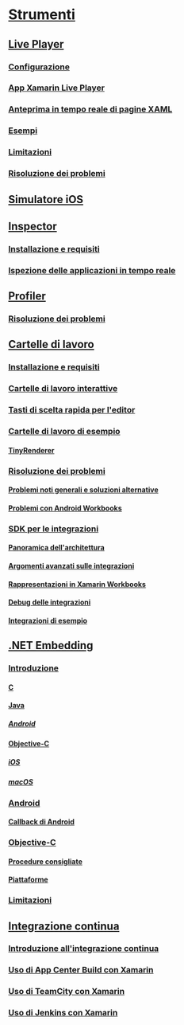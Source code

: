 # [Strumenti](index.yml)
## [Live Player](live-player/index.md)
### [Configurazione](live-player/install.md)
### [App Xamarin Live Player](live-player/player.md)
### [Anteprima in tempo reale di pagine XAML](live-player/live-view.md)
### [Esempi](live-player/samples.md)
### [Limitazioni](live-player/limitations.md)
### [Risoluzione dei problemi](live-player/troubleshooting.md)
## [Simulatore iOS](ios-simulator.md)
## [Inspector](inspector/index.md)
### [Installazione e requisiti](inspector/install.md)
### [Ispezione delle applicazioni in tempo reale](inspector/inspect.md)
## [Profiler](profiler/index.md)
### [Risoluzione dei problemi](profiler/troubleshooting.md)
## [Cartelle di lavoro](workbooks/index.md)
### [Installazione e requisiti](workbooks/install.md)
### [Cartelle di lavoro interattive](workbooks/workbook.md)
### [Tasti di scelta rapida per l'editor](workbooks/keybindings.md)
### [Cartelle di lavoro di esempio](workbooks/samples/index.md)
#### [TinyRenderer](workbooks/samples/tinyrenderer.md)
### [Risoluzione dei problemi](workbooks/troubleshooting/index.md)
#### [Problemi noti generali e soluzioni alternative](workbooks/troubleshooting/general.md)
#### [Problemi con Android Workbooks](workbooks/troubleshooting/android.md)
### [SDK per le integrazioni](workbooks/sdk/index.md)
#### [Panoramica dell'architettura](workbooks/sdk/architecture.md)
#### [Argomenti avanzati sulle integrazioni](workbooks/sdk/integrations.md)
#### [Rappresentazioni in Xamarin Workbooks](workbooks/sdk/representations.md)
#### [Debug delle integrazioni](workbooks/sdk/debugging.md)
#### [Integrazioni di esempio](workbooks/sdk/samples.md)
## [.NET Embedding](dotnet-embedding/index.md)
### [Introduzione](dotnet-embedding/get-started/index.md)
#### [C](dotnet-embedding/get-started/c.md)
#### [Java](dotnet-embedding/get-started/java/index.md)
##### [Android](dotnet-embedding/get-started/java/android.md)
#### [Objective-C](dotnet-embedding/get-started/objective-c/index.md)
##### [iOS](dotnet-embedding/get-started/objective-c/ios.md)
##### [macOS](dotnet-embedding/get-started/objective-c/macos.md)
### [Android](dotnet-embedding/android/index.md)
#### [Callback di Android](dotnet-embedding/android/callbacks.md)
### [Objective-C](dotnet-embedding/objective-c/index.md)
#### [Procedure consigliate](dotnet-embedding/objective-c/best-practices.md)
#### [Piattaforme](dotnet-embedding/objective-c/platforms.md)
### [Limitazioni](dotnet-embedding/limitations.md)


## [Integrazione continua](ci/index.md)
### [Introduzione all'integrazione continua](ci/intro-to-ci.md)
### [Uso di App Center Build con Xamarin](/appcenter/build/xamarin/)
### [Uso di TeamCity con Xamarin](ci/teamcity.md)
### [Uso di Jenkins con Xamarin](ci/jenkins-walkthrough.md)
